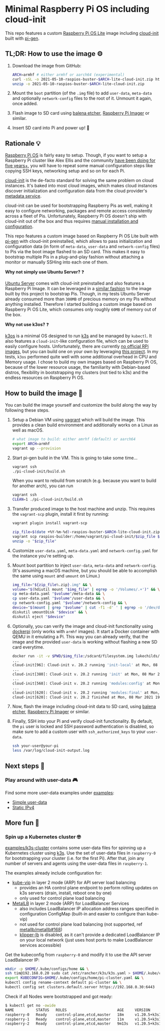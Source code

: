 # Minimal Raspberry Pi OS including cloud-init

This repo features a custom [Raspberry Pi OS Lite](https://www.raspberrypi.org/software/operating-systems/) image including [cloud-init](https://cloud-init.io/) built with [pi-gen](https://github.com/RPi-Distro/pi-gen).

## TL;DR: How to use the image :gear:

1. Download the image from GitHub:
    ```bash
    ARCH=armhf # either armhf or aarch64 (experimental)
    curl -sSL -o 2021-05-10-raspios-buster-$ARCH-lite-cloud-init.zip https://github.com/timebertt/pi-cloud-init/releases/download/2021-05-10/2021-05-10-raspios-buster-$ARCH-lite-cloud-init.zip && \
    unzip -o 2021-05-10-raspios-buster-$ARCH-lite-cloud-init.zip
    ```

2. Mount the `boot` partition (of the `.img` file) to add `user-data`, `meta-data` and optionally `network-config` files to the root of it. Unmount it again, once added.
3. Flash image to SD card using [balena etcher](https://www.balena.io/etcher/), [Raspberry Pi Imager](https://www.raspberrypi.org/software/) or similar.
4. Insert SD card into Pi and power up! :rocket:

## Rationale :bulb:

[Raspberry Pi OS](https://www.raspberrypi.org/software/operating-systems/) is fairly easy to setup. Though, if you want to setup a Raspberry Pi cluster like Alex Ellis and the community [have been doing for five years+](https://alexellisuk.medium.com/five-years-of-raspberry-pi-clusters-77e56e547875), you will have to repeat some manual configuration steps like copying SSH keys, networking setup and so on for each Pi.

[cloud-init](https://cloud-init.io/) is the de-facto standard for solving the same problem on cloud instances. It's baked into most cloud images, which makes cloud instances discover initialization and configuration data from the cloud provider's [metadata service](https://cloudinit.readthedocs.io/en/latest/topics/datasources.html).

cloud-init can be used for bootstrapping Raspberry Pis as well, making it easy to configure networking, packages and remote access consistently across a fleet of Pis. Unfortunately, Raspberry Pi OS doesn't ship with cloud-init out of the box and thus requires [manual installation and configuration](https://gist.github.com/RichardBronosky/fa7d4db13bab3fbb8d9e0fff7ea88aa2).

This repo features a custom image based on Raspberry Pi OS Lite built with [pi-gen](https://github.com/RPi-Distro/pi-gen) with cloud-init preinstalled, which allows to pass initialization and configuration data (in form of `meta-data`, `user-data` and `network-config` files) to Pis via the boot image flashed to an SD card. This makes it easy to bootstrap multiple Pis in a plug-and-play fashion without attaching a monitor or manually SSHing into each one of them.

**Why not simply use Ubuntu Server?** :question:

[Ubuntu Server](https://ubuntu.com/download/raspberry-pi) comes with cloud-init preinstalled and also features a Raspberry Pi Image. It can be leveraged in a [similar fashion](https://gitlab.com/Bjorn_Samuelsson/raspberry-pi-cloud-init-wifi) to the image built by this project to bootstrap Pis. Though, in my tests Ubuntu Server already consumed more than `300MB` of precious memory on my Pis without anything installed. Therefore I started building a custom image based on Raspberry Pi OS Lite, which consumes only roughly `60MB` of memory out of the box.

**Why not use k3os?** :question:

[k3os](https://github.com/rancher/k3os) is a minimal OS designed to run [k3s](https://github.com/k3s-io/k3s) and be managed by `kubectl`. It also features a `cloud-init`-like configuration file, which can be used to easily configure hosts. Unfortunately, there are currently [no official RPi images](https://github.com/rancher/k3os/issues/309), but you can build one on your own by leveraging [this project](https://github.com/rancher/k3os/issues/309).
In my tests, `k3os` performed quite well with some additional overhead in CPU and Memory usage. I chose to build my own images based on Raspberry Pi OS, because of the lower resource usage, the familiarity with Debian-based distros, flexibility in bootstrapping my clusters (not tied to k3s) and the endless resources on Raspberry Pi OS.

## How to build the image :construction:

You can build the image yourself and customize the build along the way by following these steps.

1. Setup a Debian VM using [vagrant](https://www.vagrantup.com/) which will build the image. This provides a clean build environment and additionally works on a Linux as well as macOS.
    ```bash
    # what image to build: either amrhf (default) or aarch64
    export ARCH=armhf
    vagrant up --provision
    ```

2. Start pi-gen build in the VM. This is going to take some time...
    ```bash
    vagrant ssh
    ./pi-cloud-init/build.sh
    ```
    When you want to rebuild from scratch (e.g. because you want to build for another arch), you can run
    ```bash
    vagrant ssh
    CLEAN=1 ./pi-cloud-init/build.sh
    ```

3. Transfer produced image to the host machine and unzip.
    This requires the `vagrant-scp` plugin, install it first by running:
    ```bash
    vagrant plugin install vagrant-scp
    ```
    ```bash
    zip_file=$(date +%Y-%m-%d)-raspios-buster-$ARCH-lite-cloud-init.zip && \
    vagrant scp raspios-builder:/home/vagrant/pi-cloud-init/$zip_file $zip_file && \
    unzip -o "$zip_file"
    ```

4. Customize `user-data.yaml`, `meta-data.yaml` and `network-config.yaml` for the instance you're setting up.

5. Mount boot partition to inject `user-data`, `meta-data` and `network-config`.
    (It's assuming a macOS machine, but you should be able to accomplish the same using `mount` and `umount` on Linux.)
    ```bash
    img_file="${zip_file%.zip}.img" && \
    volume="$(hdiutil mount "$img_file" | egrep -o '/Volumes/.+')" && \
    cp meta-data.yaml "$volume"/meta-data && \
    cp user-data.yaml "$volume"/user-data && \
    cp network-config.yaml "$volume"/network-config && \
    device="$(mount | grep "$volume" | cut -f1 -d' ' | egrep -o '/dev/disk.')" && \
    diskutil umountDisk "$device" && \
    diskutil eject "$device"
    ```

6. Optionally, you can verify the image and cloud-init functionality using [dockerpi](https://github.com/lukechilds/dockerpi) (only works with `armhf` images). It start a Docker container with QEMU in it emulating a Pi. This way you can already verify, that the image and the provided `user-data` is working without flashing a new SD card everytime.
    ```bash
    docker run -it -v $PWD/$img_file:/sdcard/filesystem.img lukechilds/dockerpi:vm
    ...
    cloud-init[96]: Cloud-init v. 20.2 running 'init-local' at Mon, 08 Mar 2021 19:54:02 +0000. Up 53.20 seconds.
    ...
    cloud-init[380]: Cloud-init v. 20.2 running 'init' at Mon, 08 Mar 2021 19:54:42 +0000. Up 93.34 seconds.
    ...
    cloud-init[568]: Cloud-init v. 20.2 running 'modules:config' at Mon, 08 Mar 2021 19:55:48 +0000. Up 159.10 seconds.
    ...
    cloud-init[620]: Cloud-init v. 20.2 running 'modules:final' at Mon, 08 Mar 2021 19:56:05 +0000. Up 175.50 seconds.
    cloud-init[620]: Cloud-init v. 20.2 finished at Mon, 08 Mar 2021 19:56:08 +0000. Datasource DataSourceNoCloud [seed=/dev/sda1][dsmode=net].  Up 179.17 seconds
    ```

7. Now, flash the image including cloud-init data to SD card, using [balena etcher](https://www.balena.io/etcher/), [Raspberry Pi Imager](https://www.raspberrypi.org/software/) or similar.

8. Finally, SSH into your Pi and verify cloud-init functionality. By default, the `pi` user is locked and SSH password authentication is disabled, so make sure to add a custom user with `ssh_authorized_keys` to your `user-data`.
    ```bash
    ssh your-user@your-pi
    less /var/log/cloud-init-output.log
    ```

## Next steps :running:

### Play around with user-data :video_game:

Find some more user-data examples under [examples](./examples):

- [Simple user-data](./examples/simple)
- [Static IPv4](./examples/static-ip)

## More fun :tada:

### Spin up a Kubernetes cluster :nerd_face:

[examples/k3s-cluster](./examples/k3s-cluster) contains some user-data files for spinning up a Kubernetes cluster using [k3s](https://github.com/k3s-io/k3s). Use the set of user-data files in `raspberry-0` for bootstrapping your cluster (i.e. for the first Pi). After that, join any number of servers and agents using the user-data files in `raspberry-1`.

The examples already include configuration for:

- [kube-vip](https://kube-vip.io/) in layer 2 mode (ARP) for API server load balancing
  - provides an HA control plane endpoint to perform rolling updates on k3s servers (drain, install, reboot one by one)
  - only used for control plane load balancing
- [MetalLB](https://metallb.universe.tf/) in layer 2 mode (ARP) for LoadBalancer Services
  - also includes LoadBalancer IP allocation address ranges specified in configuration ConfigMap (built-in and easier to configure than kube-vip)
  - not used for control plane load balancing (not supported, ref [metallb/metallb#168](https://github.com/metallb/metallb/issues/168))
  - [klipper-lb](https://github.com/k3s-io/klipper-lb) is disabled, as it can't provide a dedicated LoadBalancer IP on your local network (just uses host ports to make LoadBalancer services accessible)

Get the kubeconfig from `raspberry-0` and modify it to use the API server LoadBalancer IP:

```bash
mkdir -p $HOME/.kube/configs/home && \
ssh tim@192.168.0.20 sudo cat /etc/rancher/k3s/k3s.yaml > $HOME/.kube/configs/home/pi-cluster.yaml && \
export KUBECONFIG=$HOME/.kube/configs/home/pi-cluster.yaml && \
kubectl config rename-context default pi-cluster && \
kubectl config set clusters.default.server https://192.168.0.30:6443
```

Check if all Nodes were bootstrapped and got ready:

```bash
$ kubectl get no -owide
NAME          STATUS   ROLES                       AGE     VERSION        INTERNAL-IP    EXTERNAL-IP   OS-IMAGE                       KERNEL-VERSION   CONTAINER-RUNTIME
raspberry-0   Ready    control-plane,etcd,master   18m     v1.20.5+k3s1   192.168.0.20   <none>        Debian GNU/Linux 10 (buster)   5.10.17-v8+      containerd://1.4.4-k3s1
raspberry-1   Ready    control-plane,etcd,master   11m     v1.20.5+k3s1   192.168.0.21   <none>        Debian GNU/Linux 10 (buster)   5.10.17-v8+      containerd://1.4.4-k3s1
raspberry-2   Ready    control-plane,etcd,master   9m13s   v1.20.5+k3s1   192.168.0.22   <none>        Debian GNU/Linux 10 (buster)   5.10.17-v8+      containerd://1.4.4-k3s1
```
